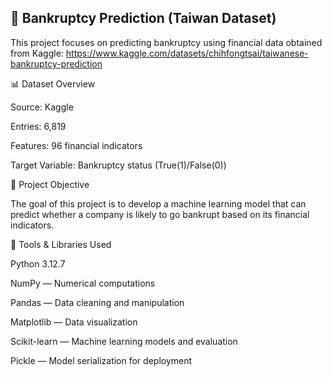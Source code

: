 ## 🏦 Bankruptcy Prediction (Taiwan Dataset)
This project focuses on predicting bankruptcy using financial data obtained from Kaggle: https://www.kaggle.com/datasets/chihfongtsai/taiwanese-bankruptcy-prediction

📊 Dataset Overview

Source: Kaggle

Entries: 6,819

Features: 96 financial indicators

Target Variable: Bankruptcy status (True(1)/False(0))

🧠 Project Objective

The goal of this project is to develop a machine learning model that can predict whether a company is likely to go bankrupt based on its financial indicators.

🧰 Tools & Libraries Used

Python 3.12.7

NumPy — Numerical computations

Pandas — Data cleaning and manipulation

Matplotlib — Data visualization

Scikit-learn — Machine learning models and evaluation

Pickle — Model serialization for deployment
